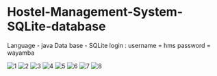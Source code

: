 # Hostel-Management-System-SQLite-database
Language - java
Data base - SQLite
login :
      username = hms
      password = wayamba



![1](https://user-images.githubusercontent.com/53039746/83320738-e83f1180-a267-11ea-895e-d7d8fd785a10.PNG)
![2](https://user-images.githubusercontent.com/53039746/83320740-ed03c580-a267-11ea-8b02-aa952f131536.PNG)
![3](https://user-images.githubusercontent.com/53039746/83320742-effeb600-a267-11ea-90de-8b373f83af22.PNG)
![4](https://user-images.githubusercontent.com/53039746/83320743-f2f9a680-a267-11ea-8030-f77bef141db7.PNG)
![5](https://user-images.githubusercontent.com/53039746/83320744-f5f49700-a267-11ea-845d-92af7d4d1095.PNG)
![6](https://user-images.githubusercontent.com/53039746/83320748-f8ef8780-a267-11ea-9088-1585d8ccd5e0.PNG)
![7](https://user-images.githubusercontent.com/53039746/83320749-fa20b480-a267-11ea-9d5e-bda93cd92614.PNG)
![8](https://user-images.githubusercontent.com/53039746/83320751-fd1ba500-a267-11ea-800d-3f8e40fbfd18.PNG)








